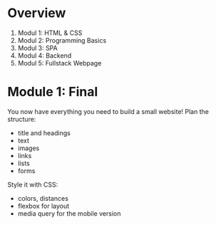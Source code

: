 # Overview

1. Modul 1: HTML & CSS
2. Modul 2: Programming Basics
3. Modul 3: SPA
4. Modul 4: Backend
5. Modul 5: Fullstack Webpage

# Module 1: Final
You now have everything you need to build a small website! 
Plan the structure:
- title and headings
- text
- images
- links
- lists
- forms

Style it with CSS:
- colors, distances
- flexbox for layout
- media query for the mobile version
